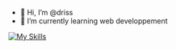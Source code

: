 - 👋 Hi, I’m @driss
- 🌱 I’m currently learning web developpement

[![My Skills](https://skillicons.dev/icons?i=vue,spring,java,linux&theme=light)](https://skillicons.dev)


<!---
drissji/drissji is a ✨ special ✨ repository because its `README.md` (this file) appears on your GitHub profile.
You can click the Preview link to take a look at your changes.
--->
